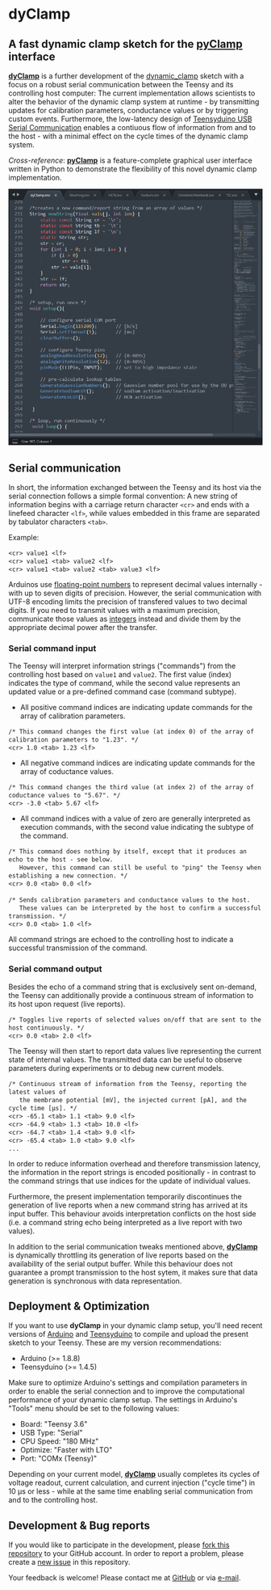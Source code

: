 # dyClamp

## A fast dynamic clamp sketch for the [pyClamp](https://github.com/christianrickert/pyClamp) interface

**[dyClamp](https://github.com/christianrickert/dyClamp/)** is a further development of the [dynamic_clamp](https://github.com/nsdesai/dynamic_clamp) sketch with a focus on a robust serial communication between the Teensy and its controlling host computer: The current implementation allows scientists to alter the behavior of the dynamic clamp system at runtime - by transmitting updates for calibration parameters, conductance values or by triggering custom events. Furthermore, the low-latency design of [Teensyduino USB Serial Communication](https://www.pjrc.com/teensy/td_serial.html) enables a contiuous flow of information from and to the host - with a minimal effect on the cycle times of the dynamic clamp system.

_Cross-reference_: **[pyClamp](https://github.com/christianrickert/pyClamp)** is a feature-complete graphical user interface written in Python to demonstrate the flexibility of this novel dynamic clamp implementation.

![Screenshot](https://github.com/christianrickert/dyClamp/blob/master/media/dyClamp.png)

## Serial communication

In short, the information exchanged between the Teensy and its host via the serial connection follows a simple formal convention: A new string of information begins with a carriage return character `<cr>` and ends with a linefeed character `<lf>`, while values embedded in this frame are separated by tabulator characters `<tab>`.

Example:
```
<cr> value1 <lf>
<cr> value1 <tab> value2 <lf>
<cr> value1 <tab> value2 <tab> value3 <lf>
```

Arduinos use [floating-point numbers](https://www.arduino.cc/reference/en/language/variables/data-types/float/) to represent decimal values internally - with up to seven digits of precision. However, the serial communication with UTF-8 encoding limits the precision of transfered values to two decimal digits. If you need to transmit values with a maximum precision, communicate those values as [integers](https://www.arduino.cc/reference/en/language/variables/data-types/int/) instead and divide them by the appropriate decimal power after the transfer.

### Serial command input

The Teensy will interpret information strings ("commands") from the controlling host based on `value1` and `value2`. The first value (index) indicates the type of command, while the second value represents an updated value or a pre-defined command case (command subtype).

- All positive command indices are indicating update commands for the array of calibration parameters.
```
/* This command changes the first value (at index 0) of the array of calibration parameters to "1.23". */
<cr> 1.0 <tab> 1.23 <lf>
```

- All negative command indices are indicating update commands for the array of coductance values.
```
/* This command changes the third value (at index 2) of the array of coductance values to "5.67". */
<cr> -3.0 <tab> 5.67 <lf>
```

- All command indices with a value of zero are generally interpreted as execution commands, with the second value indicating the subtype of the command.
```
/* This command does nothing by itself, except that it produces an echo to the host - see below.
   However, this command can still be useful to "ping" the Teensy when establishing a new connection. */
<cr> 0.0 <tab> 0.0 <lf>

/* Sends calibration parameters and conductance values to the host.
   These values can be interpreted by the host to confirm a successful transmission. */
<cr> 0.0 <tab> 1.0 <lf>
```

All command strings are echoed to the controlling host to indicate a successful transmission of the command.

### Serial command output

Besides the echo of a command string that is exclusively sent on-demand, the Teensy can additionally provide a continuous stream of information to its host upon request (live reports).
```
/* Toggles live reports of selected values on/off that are sent to the host continuously. */
<cr> 0.0 <tab> 2.0 <lf>
```
The Teensy will then start to report data values live representing the current state of internal values.
The transmitted data can be useful to observe parameters during experiments or to debug new current models.
```
/* Continuous stream of information from the Teensy, reporting the latest values of
   the membrane potential [mV], the injected current [pA], and the cycle time [µs]. */
<cr> -65.1 <tab> 1.1 <tab> 9.0 <lf>
<cr> -64.9 <tab> 1.3 <tab> 10.0 <lf>
<cr> -64.7 <tab> 1.4 <tab> 9.0 <lf>
<cr> -65.4 <tab> 1.0 <tab> 9.0 <lf>
...
```

In order to reduce information overhead and therefore transmission latency, the information in the report strings is encoded positionally - in contrast to the command strings that use indices for the update of individual values.

Furthermore, the present implementation temporarily discontinues the generation of live reports when a new command string has arrived at its input buffer. This behaviour avoids interpretation conflicts on the host side (i.e. a command string echo being interpreted as a live report with two values).

In addition to the serial communication tweaks mentioned above, **[dyClamp](https://github.com/christianrickert/dyClamp/)** is dynamically throttling its generation of live reports based on the availability of the serial output buffer. While this behaviour does not guarantee a prompt transmission to the host sytem, it makes sure that data generation is synchronous with data representation.

## Deployment & Optimization

If you want to use **dyClamp** in your dynamic clamp setup, you'll need recent versions of [Arduino](https://www.arduino.cc/en/Main/Software) and [Teensyduino](https://www.pjrc.com/teensy/td_download.html) to compile and upload the present sketch to your Teensy. These are my version recommendations:

- Arduino      (>= 1.8.8)
- Teensyduino  (>= 1.4.5)

Make sure to optimize Arduino's settings and compilation parameters in order to enable the serial connection and to improve the computational performance of your dynamic clamp setup. The settings in Arduino's "Tools" menu should be set to the following values:

- Board:       "Teensy 3.6"
- USB Type:    "Serial"
- CPU Speed:   "180 MHz"
- Optimize:    "Faster with LTO"
- Port:        "COMx (Teensy)"

Depending on your current model, **[dyClamp](https://github.com/christianrickert/dyClamp/)** usually completes its cycles of voltage readout, current calculation, and current injection ("cycle time") in 10 µs or less - while at the same time enabling serial communication from and to the controlling host.

## Development & Bug reports

If you would like to participate in the development, please [fork this repository](https://help.github.com/articles/fork-a-repo) to your GitHub account. In order to report a problem, please create a [new issue](https://help.github.com/articles/creating-an-issue/) in this repository.

Your feedback is welcome! Please contact me at [GitHub](https://github.com/christianrickert/) or via [e-mail](mailto:mail@crickert.de).
